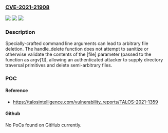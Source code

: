 ### [CVE-2021-21908](https://cve.mitre.org/cgi-bin/cvename.cgi?name=CVE-2021-21908)
![](https://img.shields.io/static/v1?label=Product&message=Garrett%20Metal%20Detectors&color=blue)
![](https://img.shields.io/static/v1?label=Version&message=n%2Fa&color=blue)
![](https://img.shields.io/static/v1?label=Vulnerability&message=path%20traversal&color=brighgreen)

### Description

Specially-crafted command line arguments can lead to arbitrary file deletion. The handle_delete function does not attempt to sanitize or otherwise validate the contents of the [file] parameter (passed to the function as argv[1]), allowing an authenticated attacker to supply directory traversal primitives and delete semi-arbitrary files.

### POC

#### Reference
- https://talosintelligence.com/vulnerability_reports/TALOS-2021-1359

#### Github
No PoCs found on GitHub currently.

